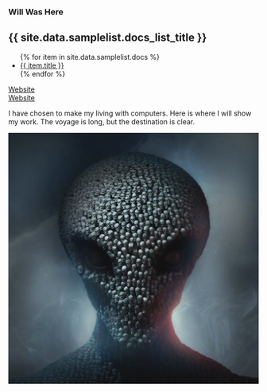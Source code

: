 ### Will Was Here

<h2>{{ site.data.samplelist.docs_list_title }}</h2>
<ul>
   {% for item in site.data.samplelist.docs %}
      <li><a href="{{ item.url }}">{{ item.title }}</a></li>
   {% endfor %}
</ul>

[Website](https://zanenab.github.io/index.html)
<br>
[Website](https://zanenab.github.io/secondary/example.html)



I have chosen to make my living with computers. Here is where I will show my work. 
The voyage is long, but the destination is clear. 



![Me](/assets/Skull.jpg)

